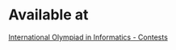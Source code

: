 # Available at

[International Olympiad in Informatics - Contests](https://ioinformatics.org/page/contests/10)